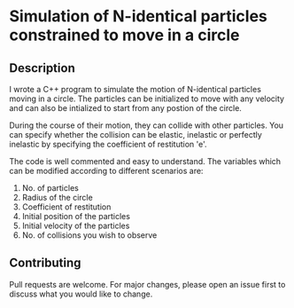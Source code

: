 # Simulation of N-identical particles constrained to move in a circle

## Description
I wrote a C++ program to simulate the motion of N-identical particles moving in a circle. The particles can be initialized to move with any velocity and can also be intialized to start from any postion of the circle. 

During the course of their motion, they can collide with other particles. You can specify whether the collision can be elastic, inelastic or perfectly inelastic by specifying the coefficient of restitution 'e'.

The code is well commented and easy to understand. The variables which can be modified according to different scenarios are:

1. No. of particles
2. Radius of the circle
3. Coefficient of restitution
4. Initial position of the particles
5. Initial velocity of the particles
6. No. of collisions you wish to observe

## Contributing
Pull requests are welcome. For major changes, please open an issue first to discuss what you would like to change.

